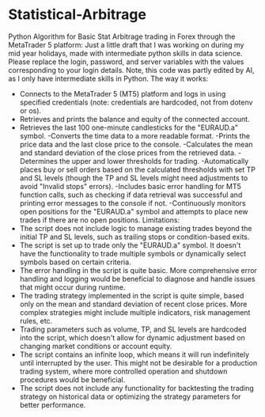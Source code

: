 # Statistical-Arbitrage
Python Algorithm for Basic Stat Arbitrage trading in Forex through the MetaTrader 5 platform:
Just a little draft that I was working on during my mid year holidays, made with intermediate python skills in data science.
Please replace the login, password, and server variables with the values corresponding to your login details.
Note, this code was partly edited by AI, as I only have intermediate skills in Python.
The way it works:
- Connects to the MetaTrader 5 (MT5) platform and logs in using specified credentials (note: credentials are hardcoded, not from dotenv or os).
- Retrieves and prints the balance and equity of the connected account.
- Retrieves the last 100 one-minute candlesticks for the "EURAUD.a" symbol.
-Converts the time data to a more readable format.
-Prints the price data and the last close price to the console.
-Calculates the mean and standard deviation of the close prices from the retrieved data.
-Determines the upper and lower thresholds for trading.
-Automatically places buy or sell orders based on the calculated thresholds with set TP and SL levels (though the TP and SL levels might need adjustments 
 to avoid "Invalid stops" errors).
-Includes basic error handling for MT5 function calls, such as checking if data retrieval was successful and printing error messages to the console if not.
-Continuously monitors open positions for the "EURAUD.a" symbol and attempts to place new trades if there are no open positions.
Limitations:
- The script does not include logic to manage existing trades beyond the initial TP and SL levels, such as trailing stops or condition-based exits.
- The script is set up to trade only the "EURAUD.a" symbol. It doesn't have the functionality to trade multiple symbols or dynamically select symbols based on certain criteria.
- The error handling in the script is quite basic. More comprehensive error handling and logging would be beneficial to diagnose and handle issues that might occur during runtime.
- The trading strategy implemented in the script is quite simple, based only on the mean and standard deviation of recent close prices. More complex strategies might include multiple indicators, risk management rules, etc.
- Trading parameters such as volume, TP, and SL levels are hardcoded into the script, which doesn't allow for dynamic adjustment based on changing market conditions or account equity.
- The script contains an infinite loop, which means it will run indefinitely until interrupted by the user. This might not be desirable for a production trading system, where more controlled operation and shutdown procedures would be beneficial.
- The script does not include any functionality for backtesting the trading strategy on historical data or optimizing the strategy parameters for better performance.
